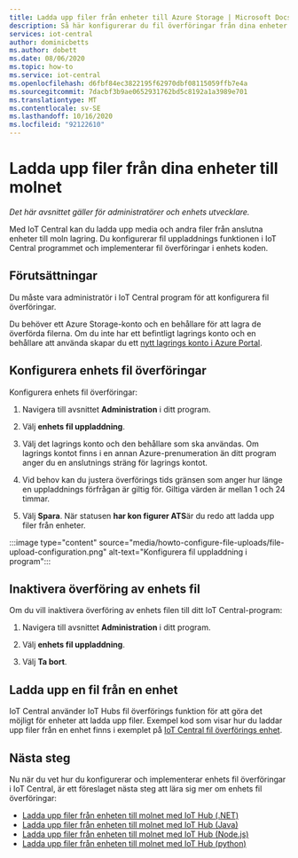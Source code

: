 ```yaml
---
title: Ladda upp filer från enheter till Azure Storage | Microsoft Docs
description: Så här konfigurerar du fil överföringar från dina enheter till molnet. När du har konfigurerat fil överföringar ska du implementera fil överföringar på dina enheter.
services: iot-central
author: dominicbetts
ms.author: dobett
ms.date: 08/06/2020
ms.topic: how-to
ms.service: iot-central
ms.openlocfilehash: d6fbf84ec3822195f62970dbf08115059ffb7e4a
ms.sourcegitcommit: 7dacbf3b9ae0652931762bd5c8192a1a3989e701
ms.translationtype: MT
ms.contentlocale: sv-SE
ms.lasthandoff: 10/16/2020
ms.locfileid: "92122610"
---
```

# <a name="upload-files-from-your-devices-to-the-cloud"></a>Ladda upp filer från dina enheter till molnet

*Det här avsnittet gäller för administratörer och enhets utvecklare.*

Med IoT Central kan du ladda upp media och andra filer från anslutna enheter till moln lagring. Du konfigurerar fil uppladdnings funktionen i IoT Central programmet och implementerar fil överföringar i enhets koden.

## <a name="prerequisites"></a>Förutsättningar

Du måste vara administratör i IoT Central program för att konfigurera fil överföringar.

Du behöver ett Azure Storage-konto och en behållare för att lagra de överförda filerna. Om du inte har ett befintligt lagrings konto och en behållare att använda skapar du ett [nytt lagrings konto i Azure Portal](https://ms.portal.azure.com/#create/Microsoft.StorageAccount-ARM).

## <a name="configure-device-file-uploads"></a>Konfigurera enhets fil överföringar

Konfigurera enhets fil överföringar:

1. Navigera till avsnittet **Administration** i ditt program.

1. Välj **enhets fil uppladdning**.

1. Välj det lagrings konto och den behållare som ska användas. Om lagrings kontot finns i en annan Azure-prenumeration än ditt program anger du en anslutnings sträng för lagrings kontot.

1. Vid behov kan du justera överförings tids gränsen som anger hur länge en uppladdnings förfrågan är giltig för. Giltiga värden är mellan 1 och 24 timmar.

1. Välj **Spara**. När statusen **har kon figurer ATS**är du redo att ladda upp filer från enheter.

:::image type="content" source="media/howto-configure-file-uploads/file-upload-configuration.png" alt-text="Konfigurera fil uppladdning i program":::

## <a name="disable-device-file-uploads"></a>Inaktivera överföring av enhets fil

Om du vill inaktivera överföring av enhets filen till ditt IoT Central-program:

1. Navigera till avsnittet **Administration** i ditt program.

1. Välj **enhets fil uppladdning**.

1. Välj **Ta bort**.

## <a name="upload-a-file-from-a-device"></a>Ladda upp en fil från en enhet

IoT Central använder IoT Hubs fil överförings funktion för att göra det möjligt för enheter att ladda upp filer. Exempel kod som visar hur du laddar upp filer från en enhet finns i exemplet på [IoT Central fil överförings enhet](/samples/iot-for-all/iotc-file-upload-device/iotc-file-upload-device/).

## <a name="next-steps"></a>Nästa steg

Nu när du vet hur du konfigurerar och implementerar enhets fil överföringar i IoT Central, är ett föreslaget nästa steg att lära sig mer om enhets fil överföringar:

- [Ladda upp filer från enheten till molnet med IoT Hub (.NET)](../../iot-hub/iot-hub-csharp-csharp-file-upload.md)
- [Ladda upp filer från enheten till molnet med IoT Hub (Java)](../../iot-hub/iot-hub-java-java-file-upload.md)
- [Ladda upp filer från enheten till molnet med IoT Hub (Node.js)](../../iot-hub/iot-hub-node-node-file-upload.md)
- [Ladda upp filer från enheten till molnet med IoT Hub (python)](../../iot-hub/iot-hub-python-python-file-upload.md)